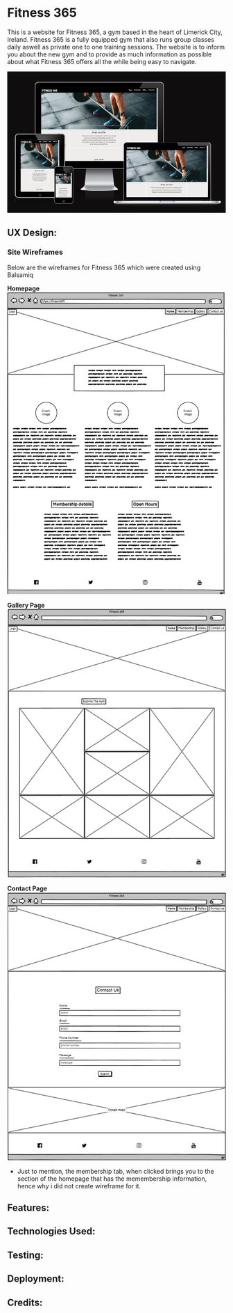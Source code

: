 # Fitness 365

This is a website for Fitness 365, a gym based in the heart of Limerick City, Ireland. Fitness 365 is a fully equipped gym that also runs group classes daily aswell as private one to one training sessions. The website is to inform you about the new gym and to provide as much information as possible about what Fitness 365 offers all the while being easy to navigate.

![Am i responsive image of the homepage](readme-docs/amiresponsive.png)

## UX Design:

### Site Wireframes
Below are the wireframes for Fitness 365 which were created using Balsamiq

**Homepage**
![This is a wireframe of the homepage](readme-docs/Homepage-wireframe.png)

**Gallery Page**
![This is a wireframe of the homepage](readme-docs/gallery-wireframe.png)

**Contact Page**
![This is a wireframe of the homepage](readme-docs/contact-wireframe.png)

* Just to mention, the membership tab, when clicked brings you to the section of the homepage that has the memembership information, hence why i did   not create wireframe for it.

## Features:


## Technologies Used:

## Testing:

## Deployment:

## Credits:
